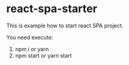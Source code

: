# react-spa-starter
This is example how to start react SPA project.

You need execute:
1) npm i or yarn
2) npm start or yarn start
